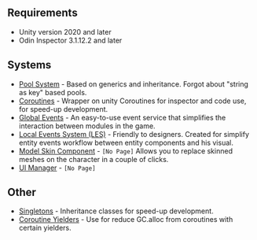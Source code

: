 ## Requirements
- Unity version 2020 and later
- Odin Inspector 3.1.12.2 and later

## Systems
- [Pool System](Readme/Pool.md) - Based on generics and inheritance. Forgot about "string as key" based pools.
- [Coroutines](Readme/Coroutines.md) - Wrapper on unity Coroutines for inspector and code use, for speed-up development.
- [Global Events](Readme/GlobalEvents.md) - An easy-to-use event service that simplifies the interaction between modules in the game.
- [Local Events System (LES)](Readme/LES.md) - Friendly to designers. Created for simplify entity events workflow between entity components and his visual.
- [Model Skin Component](Readme/README.md) - `[No Page]` Allows you to replace skinned meshes on the character in a couple of clicks.
- [UI Manager](Readme/README.md) - `[No Page]`


## Other
- [Singletons](Readme/Singletons.md) - Inheritance classes for speed-up development.
- [Coroutine Yielders](Readme/Yielders.md) - Use for reduce GC.alloc from coroutines with certain yielders.
